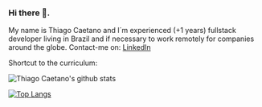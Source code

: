 ### Hi there 👋.
My name is Thiago Caetano and I´m experienced (+1 years) fullstack developer living in Brazil and if necessary to work remotely for companies around the globe.
Contact-me on:
[LinkedIn](https://linkedin.com/in/thiagocb2-developer-fullstack/)


Shortcut to the curriculum:


  
  
 



![Thiago Caetano's github stats](https://github-readme-stats.vercel.app/api?username=ThiagoFullStack&show_icons=true&theme=radical)

[![Top Langs](https://github-readme-stats.vercel.app/api/top-langs/?username=ThiagoFullStack&layout=compact)](https://github.com/anuraghazra/github-readme-stats)

